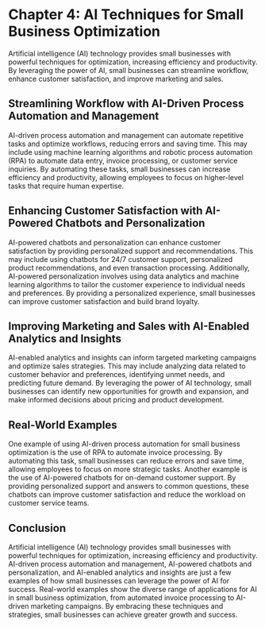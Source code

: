 Chapter 4: AI Techniques for Small Business Optimization
========================================================

Artificial intelligence (AI) technology provides small businesses with powerful techniques for optimization, increasing efficiency and productivity. By leveraging the power of AI, small businesses can streamline workflow, enhance customer satisfaction, and improve marketing and sales.

Streamlining Workflow with AI-Driven Process Automation and Management
----------------------------------------------------------------------

AI-driven process automation and management can automate repetitive tasks and optimize workflows, reducing errors and saving time. This may include using machine learning algorithms and robotic process automation (RPA) to automate data entry, invoice processing, or customer service inquiries. By automating these tasks, small businesses can increase efficiency and productivity, allowing employees to focus on higher-level tasks that require human expertise.

Enhancing Customer Satisfaction with AI-Powered Chatbots and Personalization
----------------------------------------------------------------------------

AI-powered chatbots and personalization can enhance customer satisfaction by providing personalized support and recommendations. This may include using chatbots for 24/7 customer support, personalized product recommendations, and even transaction processing. Additionally, AI-powered personalization involves using data analytics and machine learning algorithms to tailor the customer experience to individual needs and preferences. By providing a personalized experience, small businesses can improve customer satisfaction and build brand loyalty.

Improving Marketing and Sales with AI-Enabled Analytics and Insights
--------------------------------------------------------------------

AI-enabled analytics and insights can inform targeted marketing campaigns and optimize sales strategies. This may include analyzing data related to customer behavior and preferences, identifying unmet needs, and predicting future demand. By leveraging the power of AI technology, small businesses can identify new opportunities for growth and expansion, and make informed decisions about pricing and product development.

Real-World Examples
-------------------

One example of using AI-driven process automation for small business optimization is the use of RPA to automate invoice processing. By automating this task, small businesses can reduce errors and save time, allowing employees to focus on more strategic tasks. Another example is the use of AI-powered chatbots for on-demand customer support. By providing personalized support and answers to common questions, these chatbots can improve customer satisfaction and reduce the workload on customer service teams.

Conclusion
----------

Artificial intelligence (AI) technology provides small businesses with powerful techniques for optimization, increasing efficiency and productivity. AI-driven process automation and management, AI-powered chatbots and personalization, and AI-enabled analytics and insights are just a few examples of how small businesses can leverage the power of AI for success. Real-world examples show the diverse range of applications for AI in small business optimization, from automated invoice processing to AI-driven marketing campaigns. By embracing these techniques and strategies, small businesses can achieve greater growth and success.


